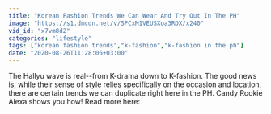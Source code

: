 ```yaml
---
title: "Korean Fashion Trends We Can Wear And Try Out In The PH"
image: "https://s1.dmcdn.net/v/SPCxM1VEUSXoa3RDX/x240"
vid_id: "x7vm8d2"
categories: "lifestyle"
tags: ["korean fashion trends","k-fashion","k-fashion in the ph"]
date: "2020-08-26T11:28:06+03:00"
---
```

The Hallyu wave is real--from K-drama down to K-fashion. The good news is, while their sense of style relies specifically on the occasion and location, there are certain trends we can duplicate right here in the PH. Candy Rookie Alexa shows you how! Read more here: 
